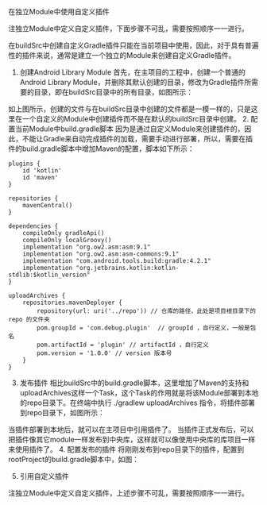 在独立Module中使用自定义插件

注独立Module中定义自定义插件，下面步骤不可乱，需要按照顺序一一进行。

在buildSrc中创建自定义Gradle插件只能在当前项目中使用，因此，对于具有普遍性的插件来说，通常是建立一个独立的Module来创建自定义Gradle插件。
1. 创建Android Library Module
首先，在主项目的工程中，创建一个普通的Android Library Module，并删除其默认创建的目录，修改为Gradle插件所需要的目录，即在buildSrc目录中的所有目录，如图所示：

如上图所示，创建的文件与在buildSrc目录中创建的文件都是一模一样的，只是这里在一个自定义的Module中创建插件而不是在默认的buildSrc目录中创建。
2. 配置当前Module中build.gradle脚本
因为是通过自定义Module来创建插件的，因此，不能让Gradle来自动完成插件的加载，需要手动进行部署，所以，需要在插件的build.gradle脚本中增加Maven的配置，脚本如下所示：

```
plugins {
    id 'kotlin'
    id 'maven'
}

repositories {
    mavenCentral()
}

dependencies {
    compileOnly gradleApi()
    compileOnly localGroovy()
    implementation "org.ow2.asm:asm:9.1"
    implementation "org.ow2.asm:asm-commons:9.1"
    implementation "com.android.tools.build:gradle:4.2.1"
    implementation "org.jetbrains.kotlin:kotlin-stdlib:$kotlin_version"
}

uploadArchives {
    repositories.mavenDeployer {
        repository(url: uri('../repo')) // 仓库的路径，此处是项目根目录下的 repo 的文件夹
        pom.groupId = 'com.debug.plugin'  // groupId ，自行定义，一般是包名
        pom.artifactId = 'plugin' // artifactId ，自行定义
        pom.version = '1.0.0' // version 版本号
    }
}
```

3. 发布插件
相比buildSrc中的build.gradle脚本，这里增加了Maven的支持和uploadArchives这样一个Task，这个Task的作用就是将该Module部署到本地的repo目录下。在终端中执行 ./gradlew uploadArchives 指令，将插件部署到repo目录下，如图所示：

当插件部署到本地后，就可以在主项目中引用插件了。
当插件正式发布后，可以把插件像其它module一样发布到中央库，这样就可以像使用中央库的库项目一样来使用插件了。
4. 配置发布的插件
将刚刚发布到repo目录下的插件，配置到rootProject的build.gradle脚本中，如图：

5. 引用自定义插件


注独立Module中定义自定义插件，上述步骤不可乱，需要按照顺序一一进行。